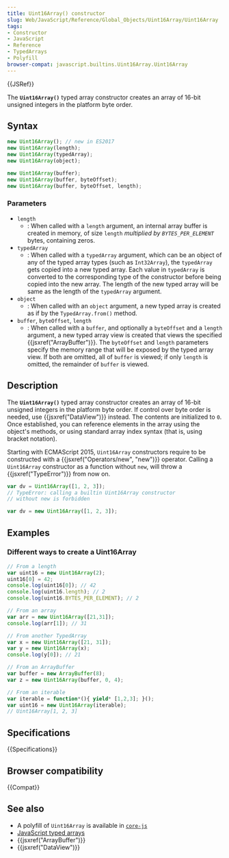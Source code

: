 ```yaml
---
title: Uint16Array() constructor
slug: Web/JavaScript/Reference/Global_Objects/Uint16Array/Uint16Array
tags:
- Constructor
- JavaScript
- Reference
- TypedArrays
- Polyfill
browser-compat: javascript.builtins.Uint16Array.Uint16Array
---
```

{{JSRef}}

The **`Uint16Array()`** typed array constructor creates an array of 16-bit
unsigned integers in the platform byte order.

## Syntax

```js
new Uint16Array(); // new in ES2017
new Uint16Array(length);
new Uint16Array(typedArray);
new Uint16Array(object);

new Uint16Array(buffer);
new Uint16Array(buffer, byteOffset);
new Uint16Array(buffer, byteOffset, length);
```

### Parameters

*   `length`
    *   : When called with a `length` argument, an internal array buffer is created
        in memory, of size `length` *multiplied by `BYTES_PER_ELEMENT`* bytes,
        containing zeros.
*   `typedArray`
    *   : When called with a `typedArray` argument, which can be an object of any of
        the typed array types (such as `Int32Array`), the `typedArray` gets copied
        into a new typed array. Each value in `typedArray` is converted to the
        corresponding type of the constructor before being copied into the new
        array. The length of the new typed array will be same as the length of the
        `typedArray` argument.
*   `object`
    *   : When called with an `object` argument, a new typed array is created as if
        by the `TypedArray.from()` method.
*   `buffer`, `byteOffset`, `length`
    *   : When called with a `buffer`, and optionally a `byteOffset` and a `length`
        argument, a new typed array view is created that views the specified
        {{jsxref("ArrayBuffer")}}. The `byteOffset` and `length` parameters
        specify the memory range that will be exposed by the typed array view. If
        both are omitted, all of `buffer` is viewed; if only `length` is omitted,
        the remainder of `buffer` is viewed.

## Description

The **`Uint16Array()`** typed array constructor creates an array of 16-bit
unsigned integers in the platform byte order. If control over byte order is
needed, use {{jsxref("DataView")}} instead. The contents are initialized
to `0`. Once established, you can reference elements in the array using the
object's methods, or using standard array index syntax (that is, using bracket
notation).

Starting with ECMAScript 2015, `Uint16Array` constructors require to be
constructed with a {{jsxref("Operators/new", "new")}} operator.
Calling a `Uint16Array` constructor as a function without `new`, will throw a
{{jsxref("TypeError")}} from now on.

```js example-bad
var dv = Uint16Array([1, 2, 3]);
// TypeError: calling a builtin Uint16Array constructor
// without new is forbidden
```

```js example-good
var dv = new Uint16Array([1, 2, 3]);
```

## Examples

### Different ways to create a Uint16Array

```js
// From a length
var uint16 = new Uint16Array(2);
uint16[0] = 42;
console.log(uint16[0]); // 42
console.log(uint16.length); // 2
console.log(uint16.BYTES_PER_ELEMENT); // 2

// From an array
var arr = new Uint16Array([21,31]);
console.log(arr[1]); // 31

// From another TypedArray
var x = new Uint16Array([21, 31]);
var y = new Uint16Array(x);
console.log(y[0]); // 21

// From an ArrayBuffer
var buffer = new ArrayBuffer(8);
var z = new Uint16Array(buffer, 0, 4);

// From an iterable
var iterable = function*(){ yield* [1,2,3]; }();
var uint16 = new Uint16Array(iterable);
// Uint16Array[1, 2, 3]
```

## Specifications

{{Specifications}}

## Browser compatibility

{{Compat}}

## See also

*   A polyfill of `Uint16Array` is available in
    [`core-js`](https://github.com/zloirock/core-js#ecmascript-typed-arrays)
*   [JavaScript typed arrays](/en-US/docs/Web/JavaScript/Typed_arrays)
*   {{jsxref("ArrayBuffer")}}
*   {{jsxref("DataView")}}
